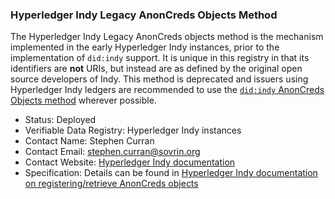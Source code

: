 ### Hyperledger Indy Legacy AnonCreds Objects Method

The Hyperledger Indy Legacy AnonCreds objects method is the mechanism implemented in
the early Hyperledger Indy instances, prior to the implementation of `did:indy`
support. It is unique in this registry in that its identifiers are **not** URIs,
but instead are as defined by the original open source developers of Indy. This
method is deprecated and issuers using Hyperledger Indy ledgers are recommended
to use the [`did:indy` AnonCreds Objects
method](#didindy-anoncreds-objects-method) wherever possible.

- Status: Deployed
- Verifiable Data Registry: Hyperledger Indy instances
- Contact Name: Stephen Curran
- Contact Email: stephen.curran@sovrin.org
- Contact Website: [Hyperledger Indy documentation](https://hyperledger-indy.readthedocs.io)
- Specification: Details can be found in [Hyperledger Indy documentation on
  registering/retrieve AnonCreds
  objects](https://hyperledger-indy.readthedocs.io/projects/node/en/latest/requests.html#requests)
